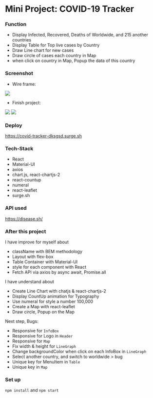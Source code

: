 # Mini Project: COVID-19 Tracker

### Function

- Display Infected, Recovered, Deaths of Worldwide, and 215 another countries
- Display Table for Top live cases by Country
- Draw Line chart for new cases
- Draw circle of cases each country in Map
- when click on country in Map, Popup the data of this country

### Screenshot

- Wire frame:

<img src="https://i.imgur.com/sIUfy9g.png" />

- Finish project:

<img src="https://i.imgur.com/3r5YDxE.png" />

<img src="https://media.giphy.com/media/hWp2Gm0vVVdYSwBk4c/giphy.gif"/>

### Deploy

https://covid-tracker-dksgsd.surge.sh

### Tech-Stack

- React
- Material-UI
- axios
- chart.js, react-chartjs-2
- react-countup
- numeral
- react-leaflet
- surge.sh

### API used

https://disease.sh/

### After this project

I have improve for myself about

- className with BEM methodology
- Layout with flex-box
- Table Container with Material-UI
- style for each component with React
- Fetch API via axios by async await, Promise.all

I have understand about

- Create Line Chart with chatjs & react-chartjs-2
- Display CountUp animation for Typography
- Use numeral for style a number 100,000
- Create a Map with react-leaflet
- Draw circle, Popup on the Map

Next step, Bugs:

- Responsive for `InfoBox`
- Responsive for Logo in `Header`
- Responsive for `Map`
- Fix width & height for `LineGraph`
- Change backgroundColor when click on each InfoBox in `LineGraph`
- Select another country, and switch to worldwide > bug
- Unique key for MenuItem in `Table`
- Unique key in `Map`

### Set up

`npm install` and `npm start`


